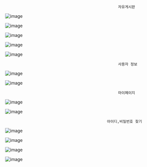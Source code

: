                                                        자유게시판
                                                       
![image](https://github.com/user-attachments/assets/ff9663fc-6a72-441e-9ea0-04d86d0f14cc)

![image](https://github.com/user-attachments/assets/e3485a1d-375a-4ace-849a-c27564226eb0)

![image](https://github.com/user-attachments/assets/c673eaac-dd68-42c4-856b-21822ed708d2)

![image](https://github.com/user-attachments/assets/34da7296-f732-44ec-879d-b83047d2ebad)

![image](https://github.com/user-attachments/assets/d38791e6-1649-487b-bb15-392d7e10c6c5)


                                                       사용자 정보
![image](https://github.com/user-attachments/assets/57d3c79b-18e9-419d-8547-0f92f5f5440d)

![image](https://github.com/user-attachments/assets/be1450d1-6abc-438d-97b6-ba2bcda34534)

                                                       마이페이지
![image](https://github.com/user-attachments/assets/7a0c3035-bf26-40e4-9d7b-78c1b2badf54)

![image](https://github.com/user-attachments/assets/6d5fc1f9-a1ec-4b97-ac68-941743e0cb84)

                                                  아이디,비밀번호 찾기
![image](https://github.com/user-attachments/assets/a8985a8a-9382-4dc3-81c0-87196024bf3f)

![image](https://github.com/user-attachments/assets/e8064730-b451-4be1-8b8b-4521fdba43bb)

![image](https://github.com/user-attachments/assets/058c8861-7db1-4e92-8915-59cf0a5cbab7)

![image](https://github.com/user-attachments/assets/57cc98eb-2183-441c-96a7-33b2ef423c8f)


